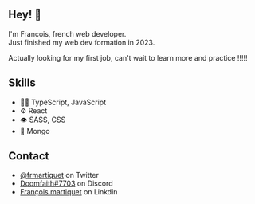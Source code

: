 ## Hey! 👋
I'm Francois, french web developer.<br>
Just finished my web dev formation in 2023.<br>

Actually looking for my first job, can't wait to learn more and practice !!!!!

## Skills
- 👨‍💻 TypeScript, JavaScript
- ⚙️ React
- 👁️ SASS, CSS
- 💽 Mongo

## Contact
- [@frmartiquet](https://twitter.com/frmartiquet) on Twitter
- [Doomfaith#7703](./) on Discord
- [François martiquet](https://www.linkedin.com/in/fran%C3%A7ois-martiquet-50ba1a164) on Linkdin

